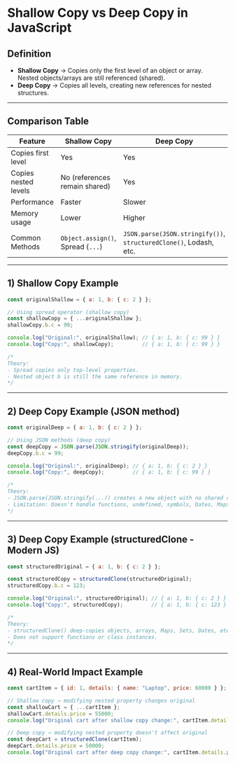 # Shallow Copy vs Deep Copy in JavaScript

## Definition
- **Shallow Copy** → Copies only the first level of an object or array.  
  Nested objects/arrays are still referenced (shared).  
- **Deep Copy** → Copies all levels, creating new references for nested structures.  

---

## Comparison Table

| Feature              | Shallow Copy                              | Deep Copy                                                                 |
|----------------------|-------------------------------------------|---------------------------------------------------------------------------|
| Copies first level   | Yes                                       | Yes                                                                       |
| Copies nested levels | No (references remain shared)             | Yes                                                                       |
| Performance          | Faster                                    | Slower                                                                    |
| Memory usage         | Lower                                     | Higher                                                                    |
| Common Methods       | `Object.assign()`, Spread (`...`)         | `JSON.parse(JSON.stringify())`, `structuredClone()`, Lodash, etc.         |

---

## 1) Shallow Copy Example

```javascript
const originalShallow = { a: 1, b: { c: 2 } };

// Using spread operator (shallow copy)
const shallowCopy = { ...originalShallow };
shallowCopy.b.c = 99;

console.log("Original:", originalShallow); // { a: 1, b: { c: 99 } }
console.log("Copy:", shallowCopy);         // { a: 1, b: { c: 99 } }

/*
Theory:
- Spread copies only top-level properties.
- Nested object b is still the same reference in memory.
*/
```

---

## 2) Deep Copy Example (JSON method)

```javascript
const originalDeep = { a: 1, b: { c: 2 } };

// Using JSON methods (deep copy)
const deepCopy = JSON.parse(JSON.stringify(originalDeep));
deepCopy.b.c = 99;

console.log("Original:", originalDeep); // { a: 1, b: { c: 2 } }
console.log("Copy:", deepCopy);         // { a: 1, b: { c: 99 } }

/*
Theory:
- JSON.parse(JSON.stringify(...)) creates a new object with no shared references.
- Limitation: Doesn't handle functions, undefined, symbols, Dates, Maps, Sets.
*/
```

---

## 3) Deep Copy Example (structuredClone - Modern JS)

```javascript
const structuredOriginal = { a: 1, b: { c: 2 } };

const structuredCopy = structuredClone(structuredOriginal);
structuredCopy.b.c = 123;

console.log("Original:", structuredOriginal); // { a: 1, b: { c: 2 } }
console.log("Copy:", structuredCopy);         // { a: 1, b: { c: 123 } }

/*
Theory:
- structuredClone() deep-copies objects, arrays, Maps, Sets, Dates, etc.
- Does not support functions or class instances.
*/
```

---

## 4) Real-World Impact Example

```javascript
const cartItem = { id: 1, details: { name: "Laptop", price: 60000 } };

// Shallow copy → modifying nested property changes original
const shallowCart = { ...cartItem };
shallowCart.details.price = 55000;
console.log("Original cart after shallow copy change:", cartItem.details.price); // 55000

// Deep copy → modifying nested property doesn't affect original
const deepCart = structuredClone(cartItem);
deepCart.details.price = 50000;
console.log("Original cart after deep copy change:", cartItem.details.price); // 55000
```

